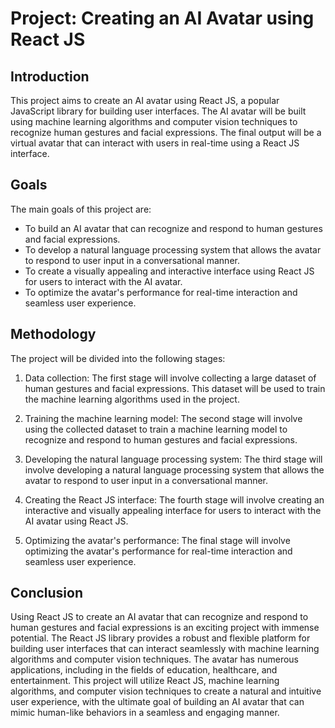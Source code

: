Project: Creating an AI Avatar using React JS
=============================================

Introduction
------------

This project aims to create an AI avatar using React JS, a popular JavaScript library for building user interfaces. The AI avatar will be built using machine learning algorithms and computer vision techniques to recognize human gestures and facial expressions. The final output will be a virtual avatar that can interact with users in real-time using a React JS interface.

Goals
-----

The main goals of this project are:

-   To build an AI avatar that can recognize and respond to human gestures and facial expressions.
-   To develop a natural language processing system that allows the avatar to respond to user input in a conversational manner.
-   To create a visually appealing and interactive interface using React JS for users to interact with the AI avatar.
-   To optimize the avatar's performance for real-time interaction and seamless user experience.

Methodology
-----------

The project will be divided into the following stages:

1.  Data collection: The first stage will involve collecting a large dataset of human gestures and facial expressions. This dataset will be used to train the machine learning algorithms used in the project.

2.  Training the machine learning model: The second stage will involve using the collected dataset to train a machine learning model to recognize and respond to human gestures and facial expressions.

3.  Developing the natural language processing system: The third stage will involve developing a natural language processing system that allows the avatar to respond to user input in a conversational manner.

4.  Creating the React JS interface: The fourth stage will involve creating an interactive and visually appealing interface for users to interact with the AI avatar using React JS.

5.  Optimizing the avatar's performance: The final stage will involve optimizing the avatar's performance for real-time interaction and seamless user experience.

Conclusion
----------

Using React JS to create an AI avatar that can recognize and respond to human gestures and facial expressions is an exciting project with immense potential. The React JS library provides a robust and flexible platform for building user interfaces that can interact seamlessly with machine learning algorithms and computer vision techniques. The avatar has numerous applications, including in the fields of education, healthcare, and entertainment. This project will utilize React JS, machine learning algorithms, and computer vision techniques to create a natural and intuitive user experience, with the ultimate goal of building an AI avatar that can mimic human-like behaviors in a seamless and engaging manner.